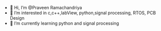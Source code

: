 - 👋 Hi, I’m @Praveen Ramachandriya
- 👀 I’m interested in c,c++,labView, python,signal processing, RTOS, PCB Design
- 🌱 I’m currently learning python and signal processing

<!---
PraveenRamachandriya/PraveenRamachandriya is a ✨ special ✨ repository because its `README.md` (this file) appears on your GitHub profile.
You can click the Preview link to take a look at your changes.
--->
